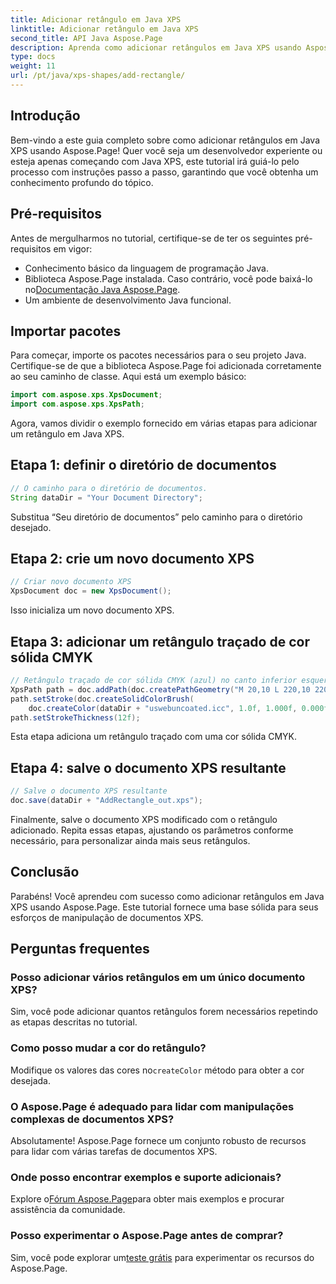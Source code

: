 ```yaml
---
title: Adicionar retângulo em Java XPS
linktitle: Adicionar retângulo em Java XPS
second_title: API Java Aspose.Page
description: Aprenda como adicionar retângulos em Java XPS usando Aspose.Page. Siga nosso guia passo a passo para uma manipulação perfeita de documentos. #JavaXPS #AsposePage
type: docs
weight: 11
url: /pt/java/xps-shapes/add-rectangle/
---
```

## Introdução
Bem-vindo a este guia completo sobre como adicionar retângulos em Java XPS usando Aspose.Page! Quer você seja um desenvolvedor experiente ou esteja apenas começando com Java XPS, este tutorial irá guiá-lo pelo processo com instruções passo a passo, garantindo que você obtenha um conhecimento profundo do tópico.
## Pré-requisitos
Antes de mergulharmos no tutorial, certifique-se de ter os seguintes pré-requisitos em vigor:
- Conhecimento básico da linguagem de programação Java.
-  Biblioteca Aspose.Page instalada. Caso contrário, você pode baixá-lo no[Documentação Java Aspose.Page](https://reference.aspose.com/page/java/).
- Um ambiente de desenvolvimento Java funcional.
## Importar pacotes
Para começar, importe os pacotes necessários para o seu projeto Java. Certifique-se de que a biblioteca Aspose.Page foi adicionada corretamente ao seu caminho de classe. Aqui está um exemplo básico:
```java
import com.aspose.xps.XpsDocument;
import com.aspose.xps.XpsPath;
```
Agora, vamos dividir o exemplo fornecido em várias etapas para adicionar um retângulo em Java XPS.
## Etapa 1: definir o diretório de documentos
```java
// O caminho para o diretório de documentos.
String dataDir = "Your Document Directory";
```
Substitua “Seu diretório de documentos” pelo caminho para o diretório desejado.
## Etapa 2: crie um novo documento XPS
```java
// Criar novo documento XPS
XpsDocument doc = new XpsDocument();
```
Isso inicializa um novo documento XPS.
## Etapa 3: adicionar um retângulo traçado de cor sólida CMYK
```java
// Retângulo traçado de cor sólida CMYK (azul) no canto inferior esquerdo
XpsPath path = doc.addPath(doc.createPathGeometry("M 20,10 L 220,10 220,100 20,100 Z"));
path.setStroke(doc.createSolidColorBrush(
    doc.createColor(dataDir + "uswebuncoated.icc", 1.0f, 1.000f, 0.000f, 0.000f, 0.000f)));
path.setStrokeThickness(12f);
```
Esta etapa adiciona um retângulo traçado com uma cor sólida CMYK.
## Etapa 4: salve o documento XPS resultante
```java
// Salve o documento XPS resultante
doc.save(dataDir + "AddRectangle_out.xps");
```
Finalmente, salve o documento XPS modificado com o retângulo adicionado.
Repita essas etapas, ajustando os parâmetros conforme necessário, para personalizar ainda mais seus retângulos.
## Conclusão
Parabéns! Você aprendeu com sucesso como adicionar retângulos em Java XPS usando Aspose.Page. Este tutorial fornece uma base sólida para seus esforços de manipulação de documentos XPS.
## Perguntas frequentes
### Posso adicionar vários retângulos em um único documento XPS?
Sim, você pode adicionar quantos retângulos forem necessários repetindo as etapas descritas no tutorial.
### Como posso mudar a cor do retângulo?
 Modifique os valores das cores no`createColor` método para obter a cor desejada.
### O Aspose.Page é adequado para lidar com manipulações complexas de documentos XPS?
Absolutamente! Aspose.Page fornece um conjunto robusto de recursos para lidar com várias tarefas de documentos XPS.
### Onde posso encontrar exemplos e suporte adicionais?
 Explore o[Fórum Aspose.Page](https://forum.aspose.com/c/page/39)para obter mais exemplos e procurar assistência da comunidade.
### Posso experimentar o Aspose.Page antes de comprar?
 Sim, você pode explorar um[teste grátis](https://releases.aspose.com/) para experimentar os recursos do Aspose.Page.